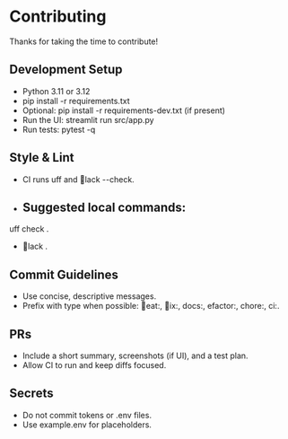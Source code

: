 # Contributing

Thanks for taking the time to contribute!

## Development Setup
- Python 3.11 or 3.12
- pip install -r requirements.txt
- Optional: pip install -r requirements-dev.txt (if present)
- Run the UI: streamlit run src/app.py
- Run tests: pytest -q

## Style & Lint
- CI runs uff and lack --check.
- Suggested local commands:
  - uff check .
  - lack .

## Commit Guidelines
- Use concise, descriptive messages.
- Prefix with type when possible: eat:, ix:, docs:, efactor:, chore:, ci:.

## PRs
- Include a short summary, screenshots (if UI), and a test plan.
- Allow CI to run and keep diffs focused.

## Secrets
- Do not commit tokens or .env files.
- Use example.env for placeholders.
